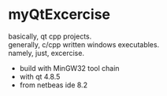 # myQtExcercise
basically, qt cpp projects. <br>
generally, c/cpp written windows executables. <br>
namely, just, excercise. <br>

- build with MinGW32 tool chain
- with qt 4.8.5
- from netbeas ide 8.2

